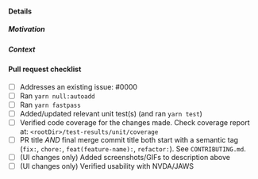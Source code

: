 #### Details

<!-- Usually a sentence or two describing what the PR changes -->

##### Motivation

<!-- This can be as simple as "addresses issue #123" -->

##### Context

<!-- Are there any parts that you've intentionally left out-of-scope for a later PR to handle? -->

<!-- Were there any alternative approaches you considered? What tradeoffs did you consider? -->

#### Pull request checklist
<!-- If a checklist item is not applicable to this change, write "n/a" in the checkbox -->
- [ ] Addresses an existing issue: #0000
- [ ] Ran `yarn null:autoadd`
- [ ] Ran `yarn fastpass`
- [ ] Added/updated relevant unit test(s) (and ran `yarn test`)
- [ ] Verified code coverage for the changes made. Check coverage report at: `<rootDir>/test-results/unit/coverage`
- [ ] PR title *AND* final merge commit title both start with a semantic tag (`fix:`, `chore:`, `feat(feature-name):`, `refactor:`). See `CONTRIBUTING.md`.
- [ ] (UI changes only) Added screenshots/GIFs to description above
- [ ] (UI changes only) Verified usability with NVDA/JAWS
